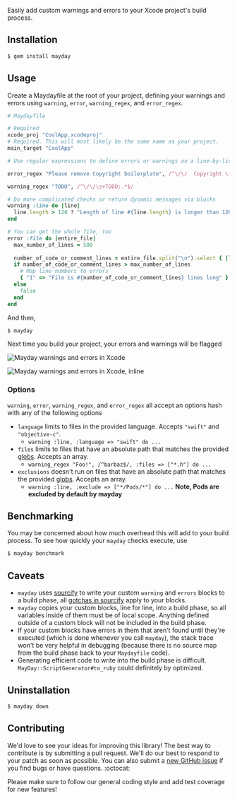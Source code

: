 Easily add custom warnings and errors to your Xcode project's build process.

## Installation
```sh
$ gem install mayday
```

## Usage

Create a Maydayfile at the root of your project, defining your warnings and errors using `warning`, `error`, `warning_regex`, and `error_regex`.

```ruby
# Maydayfile

# Required
xcode_proj "CoolApp.xcodeproj"
# Required. This will most likely be the same name as your project.
main_target "CoolApp"

# Use regular expressions to define errors or warnings on a line-by-line basis

error_regex "Please remove Copyright boilerplate", /^\/\/  Copyright \(c\).*$/, :files => "*AppDelegate*", :exclude => "Fixtures/SomeDir/Excluded/*"

warning_regex "TODO", /^\/\/\s+TODO:.*$/

# Do more complicated checks or return dynamic messages via blocks
warning :line do |line|
  line.length > 120 ? "Length of line #{line.length} is longer than 120 characters!" : false
end

# You can get the whole file, too
error :file do |entire_file|
  max_number_of_lines = 500
  
  number_of_code_or_comment_lines = entire_file.split("\n").select { |line| line.strip.length > 0 }.count
  if number_of_code_or_comment_lines > max_number_of_lines
    # Map line numbers to errors
    { "1" => "File is #{number_of_code_or_comment_lines} lines long" }
  else
    false
  end
end

```

And then,

```sh
$ mayday
```    

Next time you build your project, your errors and warnings will be flagged

![Mayday warnings and errors in Xcode](https://raw.githubusercontent.com/marklarr/mayday/master/docs/example.jpg?token=760261__eyJzY29wZSI6IlJhd0Jsb2I6bWFya2xhcnIvbWF5ZGF5L21hc3Rlci9kb2NzL2V4YW1wbGUuanBnIiwiZXhwaXJlcyI6MTQxNDM5MDIxNH0%3D--e7969b95aea1bc76749ae9226d2ac5ffef0cf322)

![Mayday warnings and errors in Xcode, inline](https://raw.githubusercontent.com/marklarr/mayday/master/docs/example_inline.jpg?token=760261__eyJzY29wZSI6IlJhd0Jsb2I6bWFya2xhcnIvbWF5ZGF5L21hc3Rlci9kb2NzL2V4YW1wbGVfaW5saW5lLmpwZyIsImV4cGlyZXMiOjE0MTQzOTAzMzh9--bc9abbe40843317e7b6a30a9521ebf6ae457ece2)

### Options

`warning`, `error`, `warning_regex`, and `error_regex` all accept an options hash with any of the following options

* `language` limits to files in the provided language. Accepts `"swift"` and `"objective-c"`.
  * `warning :line, :language => "swift" do ...`
* `files` limits to files that have an absolute path that matches the provided [globs](http://en.wikipedia.org/wiki/Glob_(programming)). Accepts an array.
  * `warning_regex "Foo!", /^barbaz$/, :files => ["*.h"] do ...`
* `exclusions` doesn't run on files that have an absolute path that matches the provided [globs](http://en.wikipedia.org/wiki/Glob_(programming)). Accepts an array.
  * `warning :line, :exclude => ["*/Pods/*"] do ...` **Note, Pods are excluded by default by mayday**

## Benchmarking

You may be concerned about how much overhead this will add to your build process. To see how quickly your `mayday` checks execute, use 

```sh
$ mayday benchmark
```

## Caveats

* `mayday` uses [sourcify]() to write your custom `warning` and `errors` blocks to a build phase, all [gotchas in sourcify](https://github.com/ngty/sourcify#gotchas) apply to your blocks.
* `mayday` copies your custom blocks, line for line, into a build phase, so all variables inside of them must be of local scope. Anything defined outside of a custom block will not be included in the build phase.
* If your custom blocks have errors in them that aren't found until they're executed (which is done whenever you call `mayday`), the stack trace won't be very helpful in debugging (because there is no source map from the build phase back to your `Maydayfile` code).
* Generating efficient code to write into the build phase is difficult. `MayDay::ScriptGenerator#to_ruby` could definitely by optimized.


## Uninstallation

```sh
$ mayday down
```

## Contributing

We'd love to see your ideas for improving this library! The best way to contribute is by submitting a pull request. We'll do our best to respond to your patch as soon as possible. You can also submit a [new GitHub issue](https://github.com/marklarr/mayday/issues/new) if you find bugs or have questions. :octocat:

Please make sure to follow our general coding style and add test coverage for new features!
